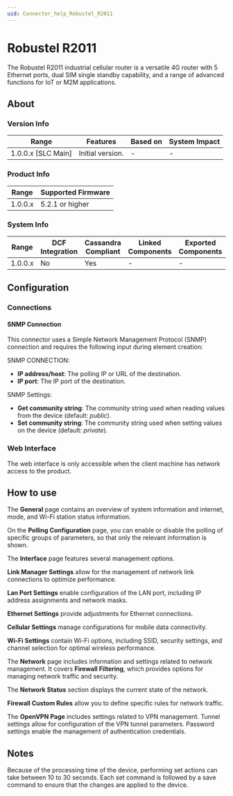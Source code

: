 ```yaml
---
uid: Connector_help_Robustel_R2011
---
```


# Robustel R2011

The Robustel R2011 industrial cellular router is a versatile 4G router with 5 Ethernet ports, dual SIM single standby capability, and a range of advanced functions for IoT or M2M applications.

## About

### Version Info

| Range              | Features         | Based on | System Impact |
|--------------------|------------------|----------|---------------|
| 1.0.0.x [SLC Main] | Initial version. | -        | -             |

### Product Info

| Range   | Supported Firmware |
|---------|--------------------|
| 1.0.0.x | 5.2.1 or higher    |

### System Info

| Range   | DCF Integration | Cassandra Compliant | Linked Components | Exported Components |
|---------|-----------------|---------------------|-------------------|---------------------|
| 1.0.0.x | No              | Yes                 | -                 | -                   |

## Configuration

### Connections

#### SNMP Connection

This connector uses a Simple Network Management Protocol (SNMP) connection and requires the following input during element creation:

SNMP CONNECTION:

- **IP address/host**: The polling IP or URL of the destination.
- **IP port**: The IP port of the destination.

SNMP Settings:

- **Get community string**: The community string used when reading values from the device (default: *public*).
- **Set community string**: The community string used when setting values on the device (default: *private*).

### Web Interface

The web interface is only accessible when the client machine has network access to the product.

## How to use

The **General** page contains an overview of system information and internet, mode, and Wi-Fi station status information.

On the **Polling Configuration** page, you can enable or disable the polling of specific groups of parameters, so that only the relevant information is shown.

The **Interface** page features several management options.

**Link Manager Settings** allow for the management of network link connections to optimize performance.

**Lan Port Settings** enable configuration of the LAN port, including IP address assignments and network masks.

**Ethernet Settings** provide adjustments for Ethernet connections.

**Cellular Settings** manage configurations for mobile data connectivity.

**Wi-Fi Settings** contain Wi-Fi options, including SSID, security settings, and channel selection for optimal wireless performance.

The **Network** page includes information and settings related to network management. It covers **Firewall Filtering**, which provides options for managing network traffic and security.

The **Network Status** section displays the current state of the network.

**Firewall Custom Rules** allow you to define specific rules for network traffic.

The **OpenVPN Page** includes settings related to VPN management. Tunnel settings allow for configuration of the VPN tunnel parameters. Password settings enable the management of authentication credentials.

## Notes

Because of the processing time of the device, performing set actions can take between 10 to 30 seconds. Each set command is followed by a save command to ensure that the changes are applied to the device.
